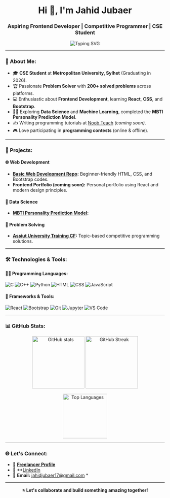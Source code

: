 <h1 align="center">Hi 👋, I'm Jahid Jubaer</h1>
<h3 align="center">Aspiring Frontend Developer | Competitive Programmer | CSE Student</h3>

<p align="center">
  <img src="https://readme-typing-svg.demolab.com?font=Fira+Code&size=20&duration=4000&pause=500&center=true&vCenter=true&width=500&lines=Problem+Solver+%7C+200%2B+Problems+Solved;Frontend+Developer+%7C+React+%7C+CSS+%7C+Bootstrap;Python+%7C+Data+Science+%7C+ML+Enthusiast;Let's+Code+and+Collaborate!" alt="Typing SVG" />
</p>

---

### 🌟 About Me:
- 🎓 **CSE Student** at **Metropolitan University, Sylhet** (Graduating in 2026).  
- 🏆 Passionate **Problem Solver** with **200+ solved problems** across platforms.  
- 💻 Enthusiastic about **Frontend Development**, learning **React**, **CSS**, and **Bootstrap**.  
- 🧑‍💻 Exploring **Data Science** and **Machine Learning**, completed the **MBTI Personality Prediction Model**.  
- ✍️ Writing programming tutorials at [Noob Teach](https://noobteach.com) *(coming soon)*.  
- 🎮 Love participating in **programming contests** (online & offline).  

---

### 🚀 Projects:
#### 🌐 **Web Development**
- **[Basic Web Development Repo](https://github.com/jahidjubaer/Development):** Beginner-friendly HTML, CSS, and Bootstrap codes.
- **Frontend Portfolio (coming soon):** Personal portfolio using React and modern design principles.

#### 🤖 **Data Science**
- **[MBTI Personality Prediction Model](https://github.com/jahidjubaer/Data-Science-Python):** 

#### 🔢 **Problem Solving**
- **[Assiut University Training CF](https://github.com/jahidjubaer/Programming):** Topic-based competitive programming solutions.

---

### 🛠️ Technologies & Tools:
#### 👨‍💻 Programming Languages:
![C](https://img.shields.io/badge/-C-blue?style=flat-square&logo=c)
![C++](https://img.shields.io/badge/-C++-00599C?style=flat-square&logo=c%2B%2B)
![Python](https://img.shields.io/badge/-Python-3776AB?style=flat-square&logo=python)
![HTML](https://img.shields.io/badge/-HTML-E34F26?style=flat-square&logo=html5)
![CSS](https://img.shields.io/badge/-CSS-1572B6?style=flat-square&logo=css3)
![JavaScript](https://img.shields.io/badge/-JavaScript-F7DF1E?style=flat-square&logo=javascript)

#### 🚀 Frameworks & Tools:
![React](https://img.shields.io/badge/-React-61DAFB?style=flat-square&logo=react)
![Bootstrap](https://img.shields.io/badge/-Bootstrap-7952B3?style=flat-square&logo=bootstrap)
![Git](https://img.shields.io/badge/-Git-F05032?style=flat-square&logo=git)
![Jupyter](https://img.shields.io/badge/-Jupyter-F37626?style=flat-square&logo=jupyter)
![VS Code](https://img.shields.io/badge/-VS%20Code-007ACC?style=flat-square&logo=visual-studio-code)

---

### 📊 GitHub Stats:
<p align="center">
  <img src="https://github-readme-stats.vercel.app/api?username=jahidjubaer&show_icons=true&theme=radical" alt="GitHub stats" height="165" />
  <img src="https://github-readme-streak-stats.herokuapp.com/?user=jahidjubaer&theme=radical" alt="GitHub Streak" height="165" />
</p>

<p align="center">
  <img src="https://github-readme-stats.vercel.app/api/top-langs/?username=jahidjubaer&layout=compact&theme=radical" alt="Top Languages" height="140" />
</p>

---

### 🌐 Let's Connect:
- 💼 **[Freelancer Profile](https://www.freelancer.com/u/jahidjubaer)**  
- 🔗 **[LinkedIn](https://www.linkedin.com/in/jahidhasn-01) 
- 📧 **Email:** jahidjubaer17@gmail.com *  

---

<p align="center">
  <b>⭐ Let's collaborate and build something amazing together!</b>
</p>

